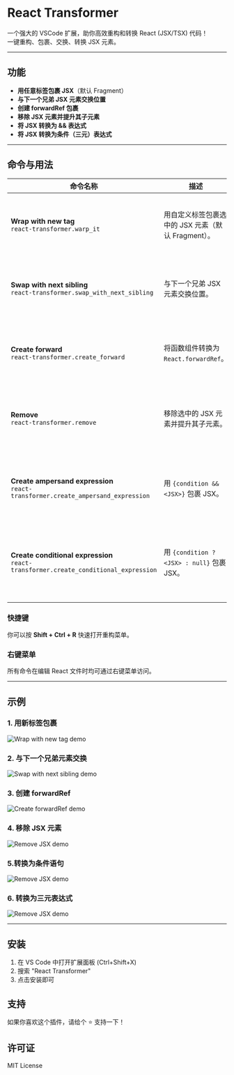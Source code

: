 # React Transformer

一个强大的 VSCode 扩展，助你高效重构和转换 React (JSX/TSX) 代码！  
一键重构、包裹、交换、转换 JSX 元素。

---

## 功能

- **用任意标签包裹 JSX**（默认 Fragment）
- **与下一个兄弟 JSX 元素交换位置**
- **创建 forwardRef 包裹**
- **移除 JSX 元素并提升其子元素**
- **将 JSX 转换为 && 表达式**
- **将 JSX 转换为条件（三元）表达式**

---

## 命令与用法

| 命令名称                                                                                | 描述                                               | 用法                                                                     |
| --------------------------------------------------------------------------------------- | -------------------------------------------------- | ------------------------------------------------------------------------ |
| **Wrap with new tag**<br/>`react-transformer.warp_it`                                   | 用自定义标签包裹选中的 JSX 元素（默认 Fragment）。 | 光标放在 JSX 元素内，右键选择"Wrap with new tag"，或用命令面板。         |
| **Swap with next sibling**<br/>`react-transformer.swap_with_next_sibling`               | 与下一个兄弟 JSX 元素交换位置。                    | 光标放在 JSX 元素内，右键选择"Swap with next sibling"，或用命令面板。    |
| **Create forward**<br/>`react-transformer.create_forward`                               | 将函数组件转换为 `React.forwardRef`。              | 光标放在函数组件变量上，右键选择"Create forward"，或用命令面板。         |
| **Remove**<br/>`react-transformer.remove`                                               | 移除选中的 JSX 元素并提升其子元素。                | 光标放在 JSX 元素内，右键选择"Remove"，或用命令面板。                    |
| **Create ampersand expression**<br/>`react-transformer.create_ampersand_expression`     | 用 `{condition && <JSX>}` 包裹 JSX。               | 光标放在 JSX 内，右键选择"Create ampersand expression"，或用命令面板。   |
| **Create conditional expression**<br/>`react-transformer.create_conditional_expression` | 用 `{condition ? <JSX> : null}` 包裹 JSX。         | 光标放在 JSX 内，右键选择"Create conditional expression"，或用命令面板。 |
|                                                                                         |

### 快捷键

你可以按 **Shift + Ctrl + R** 快速打开重构菜单。

### 右键菜单

所有命令在编辑 React 文件时均可通过右键菜单访问。

---

## 示例

### 1. 用新标签包裹

![Wrap with new tag demo](https://tc.z.wiki/autoupload/zaULi4JOscQ5PNU-6EE30DL8PHO0F-8EkaRRFSZtoNuyl5f0KlZfm6UsKj-HyTuv/20250702/pKk3/600X494/assets/wrap-with-tag.gif)

### 2. 与下一个兄弟元素交换

![Swap with next sibling demo](https://tc.z.wiki/autoupload/zaULi4JOscQ5PNU-6EE30DL8PHO0F-8EkaRRFSZtoNuyl5f0KlZfm6UsKj-HyTuv/20250702/dKTD/600X494/assets/swap-sibling.gif)

### 3. 创建 forwardRef

![Create forwardRef demo](https://tc.z.wiki/autoupload/zaULi4JOscQ5PNU-6EE30DL8PHO0F-8EkaRRFSZtoNuyl5f0KlZfm6UsKj-HyTuv/20250702/ZBHv/600X494/assets/forward-ref.gif)

### 4. 移除 JSX 元素

![Remove JSX demo](https://tc.z.wiki/autoupload/zaULi4JOscQ5PNU-6EE30DL8PHO0F-8EkaRRFSZtoNuyl5f0KlZfm6UsKj-HyTuv/20250702/yLwB/600X338/assets/remove-jsx.gif)

### 5.转换为条件语句

![Remove JSX demo](https://tc.z.wiki/autoupload/zaULi4JOscQ5PNU-6EE30DL8PHO0F-8EkaRRFSZtoNuyl5f0KlZfm6UsKj-HyTuv/20250702/hVLE/600X494/assets/ampersand-expression.gif)

### 6. 转换为三元表达式

![Remove JSX demo](https://tc.z.wiki/autoupload/zaULi4JOscQ5PNU-6EE30DL8PHO0F-8EkaRRFSZtoNuyl5f0KlZfm6UsKj-HyTuv/20250702/0uF6/600X494/assets/conditional-expression.gif)

---

## 安装

1. 在 VS Code 中打开扩展面板 (Ctrl+Shift+X)
2. 搜索 "React Transformer"
3. 点击安装即可

## 支持

如果你喜欢这个插件，请给个 ⭐️ 支持一下！

## 许可证

MIT License
